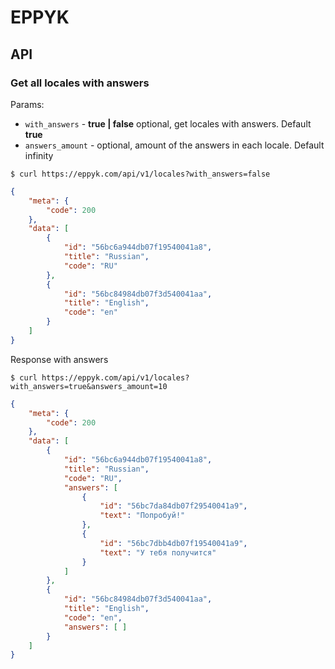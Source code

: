 # EPPYK

## API

### Get all locales with answers

Params:

* `with_answers` - **true | false** optional, get locales with answers. Default **true**
* `answers_amount` - optional, amount of the answers in each locale. Default infinity

```shell
$ curl https://eppyk.com/api/v1/locales?with_answers=false
```
```json
{
    "meta": {
        "code": 200
    },
    "data": [
        {
            "id": "56bc6a944db07f19540041a8",
            "title": "Russian",
            "code": "RU"
        },
        {
            "id": "56bc84984db07f3d540041aa",
            "title": "English",
            "code": "en"
        }
    ]
}
```

Response with answers

```shell
$ curl https://eppyk.com/api/v1/locales?with_answers=true&answers_amount=10
```

```json
{
    "meta": {
        "code": 200
    },
    "data": [
        {
            "id": "56bc6a944db07f19540041a8",
            "title": "Russian",
            "code": "RU",
            "answers": [
                {
                    "id": "56bc7da84db07f29540041a9",
                    "text": "Попробуй!"
                },
                {
                    "id": "56bc7dbb4db07f19540041a9",
                    "text": "У тебя получится"
                }
            ]
        },
        {
            "id": "56bc84984db07f3d540041aa",
            "title": "English",
            "code": "en",
            "answers": [ ]
        }
    ]
}
```